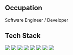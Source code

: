 ## Occupation
Software Engineer / Developer

## Tech Stack
<img src="https://skillicons.dev/icons?i=js">
<img src="https://skillicons.dev/icons?i=ts">
<img src="https://skillicons.dev/icons?i=html">
<img src="https://skillicons.dev/icons?i=css">
<img src="https://skillicons.dev/icons?i=java">
<img src="https://skillicons.dev/icons?i=docker">
<img src="https://skillicons.dev/icons?i=postgres">
<img src="https://skillicons.dev/icons?i=aws">